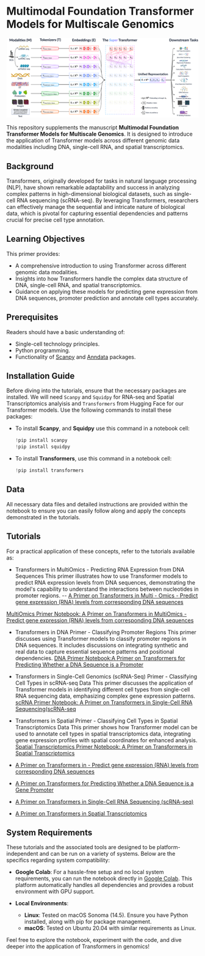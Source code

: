 # Multimodal Foundation Transformer Models for Multiscale Genomics

![Alt text](schematic.png)


This repository supplements the manuscript **Multimodal Foundation Transformer Models for Multiscale Genomics**. It is designed to introduce the application of Transformer models across different genomic data modalities including DNA, single-cell RNA, and spatial transcriptomics. 


## Background
Transformers, originally developed for tasks in natural language processing (NLP), have shown remarkable adaptability and success in analyzing complex patterns in high-dimensional biological datasets, such as single-cell RNA sequencing (scRNA-seq). By leveraging Transformers, researchers can effectively manage the sequential and intricate nature of biological data, which is pivotal for capturing essential dependencies and patterns crucial for precise cell type annotation.

## Learning Objectives
This primer provides:
- A comprehensive introduction to using Transformer across different genomic data modalities.
- Insights into how Transformers handle the complex data structure of DNA, single-cell RNA, and spatial transcriptomics.
- Guidance on applying these models for predicting gene expression from DNA sequences, promoter prediction and annotate cell types accurately.

## Prerequisites
Readers should have a basic understanding of:
- Single-cell technology principles.
- Python programming.
- Functionality of [Scanpy](https://scanpy.readthedocs.io/en/stable/) and [Anndata](https://anndata.readthedocs.io/en/latest/) packages.

## Installation Guide

Before diving into the  tutorials, ensure that the necessary packages are installed. We will need `Scanpy` and `Squidpy` for RNA-seq and Spatial Transcriptomics analyisis and `Transformers` from Hugging Face for our Transformer models. Use the following commands to install these packages:

- To install **Scanpy**, and **Squidpy** use this command in a notebook cell:
  ```python
  !pip install scanpy
  !pip install squidpy

- To install **Transformers**, use this command in a notebook cell:
  ```python
  !pip install transformers


## Data
All necessary data files and detailed instructions are provided within the notebook to ensure you can easily follow along and apply the concepts demonstrated in the tutorials.

## Tutorials
For a practical application of these concepts, refer to the tutorials available as:

- Transformers in MultiOmics - Predicting RNA Expression from DNA Sequences
This primer illustrates how to use Transformer models to predict RNA expression levels from DNA sequences, demonstrating the model's capability to understand the interactions between nucleotides in promoter regions.
  -- [A Primer on Transformers in Multi - Omics  - Predict gene expression (RNA) levels from corresponding DNA sequences](https://colab.research.google.com/drive/16VxwUb3TQXulSGDdBW8gHG4elp8Rs92s)


[MultiOmics Primer Notebook: A Primer on Transformers in MultiOmics - Predict gene expression (RNA) levels from corresponding DNA sequences](https://colab.research.google.com/drive/1YX_uO73lr8uENXLLj57cMHn796PtAoVd)

- Transformers in DNA Primer - Classifying Promoter Regions
This primer discusses using Transformer models to classify promoter regions in DNA sequences. It includes discussions on integrating synthetic and real data to capture essential sequence patterns and positional dependencies.
[DNA Primer Notebook:A Primer on Transformers for Predicting Whether a DNA Sequence is a Promoter](https://colab.research.google.com/drive/1YX_uO73lr8uENXLLj57cMHn796PtAoVd)

- Transformers in Single-Cell Genomics (scRNA-Seq) Primer - Classifying Cell Types in scRNA-seq Data
This primer discusses the application of Transformer models in identifying different cell types from single-cell RNA sequencing data, emphasizing complex gene expression patterns.
[scRNA Primer Notebook: A Primer on Transformers in Single-Cell RNA Sequencing(scRNA-seq](https://colab.research.google.com/drive/1yDKEFXLIr884JeBDQMHWYthpa-u8k3q9)

- Transformers in Spatial   Primer - Classifying Cell Types in Spatial Transcriptomics Data
This primer shows how Transformer model can be used to annotate cell types in spatial transcriptomics data, integrating gene expression profiles with spatial coordinates for enhanced analysis.
[Spatial Transcriptomics Primer Notebook: A Primer on Transformers in Spatial Transcriptomics](https://colab.research.google.com/drive/13kax9iVi4uI6sh3ciXL9HxLl_RNtBcmy)

- [A Primer on Transformers in   - Predict gene expression (RNA) levels from corresponding DNA sequences](https://colab.research.google.com/drive/16VxwUb3TQXulSGDdBW8gHG4elp8Rs92s)
- [A Primer on Transformers for Predicting Whether a DNA Sequence is a Gene Promoter](https://colab.research.google.com/drive/1YX_uO73lr8uENXLLj57cMHn796PtAoVd)
- [A Primer on Transformers in Single-Cell RNA Sequencing (scRNA-seq)](https://colab.research.google.com/drive/1yDKEFXLIr884JeBDQMHWYthpa-u8k3q9)
- [A Primer on Transformers in Spatial Transcriptomics](https://colab.research.google.com/drive/13kax9iVi4uI6sh3ciXL9HxLl_RNtBcmy)


## System Requirements

These tutorials and the associated tools are designed to be platform-independent and can be run on a variety of systems. Below are the specifics regarding system compatibility:

- **Google Colab**: For a hassle-free setup and no local system requirements, you can run the notebook directly in [Google Colab](https://colab.research.google.com/github/sumeer1/A-Primer-on-Transformers-in-Single-Cell-Genomics/blob/main/A%20Primer%20on%20Transformers%20for%20Cell%20Type%20Annotation.ipynb). This platform automatically handles all dependencies and provides a robust environment with GPU support.

- **Local Environments**:
  - **Linux**: Tested on macOS Sonoma (14.5). Ensure you have Python installed, along with pip for package management.
  - **macOS**: Tested on Ubuntu 20.04 with similar requirements as Linux.
 
    

Feel free to explore the notebook, experiment with the code, and dive deeper into the application of Transformers in genomics!
